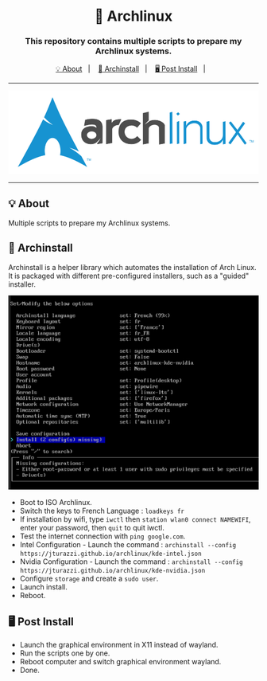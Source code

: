 
<h1 align="center">🐧 Archlinux</h1>
<h3 align="center">This repository contains multiple scripts to prepare my Archlinux systems.</h3>



<p align="center">
  <a href="#-about">💡 About</a>&nbsp;&nbsp;&nbsp;|&nbsp;&nbsp;&nbsp;
  <a href="#-archinstall">🚀 Archinstall</a>&nbsp;&nbsp;&nbsp;|&nbsp;&nbsp;&nbsp;
  <a href="#%EF%B8%8F-post-install">🖥️ Post Install</a>&nbsp;&nbsp;&nbsp;|&nbsp;&nbsp;&nbsp;
</p>

---
<p align="center">
  <img alt="screenshot" src="ressources/logo.png">
</p>


---

## 💡 About

Multiple scripts to prepare my Archlinux systems.

##  🚀 Archinstall

Archinstall is a helper library which automates the installation of Arch Linux. It is packaged with different pre-configured installers, such as a "guided" installer.

<p align="center">
  <img alt="screenshot" src="ressources/archinstall.png">
</p>

- Boot to ISO Archlinux.
- Switch the keys to French Language : `loadkeys fr`
- If installation by wifi, type `iwctl` then `station wlan0 connect NAMEWIFI`, enter your password, then `quit` to quit iwctl. 
- Test the internet connection with `ping google.com`.
- Intel Configuration - Launch the command : `archinstall --config https://jturazzi.github.io/archlinux/kde-intel.json`
- Nvidia Configuration - Launch the command : `archinstall --config https://jturazzi.github.io/archlinux/kde-nvidia.json`
- Configure `storage` and create a `sudo user`.
- Launch install.
- Reboot.

##  🖥️ Post Install

- Launch the graphical environment in X11 instead of wayland.
- Run the scripts one by one.
- Reboot computer and switch graphical environment wayland.
- Done.